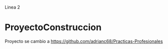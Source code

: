 Linea 2



# ProyectoConstruccion
Proyecto se cambio a https://github.com/adrianc68/Practicas-Profesionales


